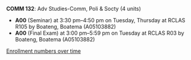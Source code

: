 **COMM 132**: Adv Studies-Comm, Poli & Socty (4 units)

- **A00** (Seminar) at 3:30 pm–4:50 pm on Tuesday, Thursday at RCLAS R105 by Boateng, Boatema (A05103882)
- **A00** (Final Exam) at 3:00 pm–5:59 pm on Tuesday at RCLAS R03 by Boateng, Boatema (A05103882)

[Enrollment numbers over time](./COMM132.tsv)

